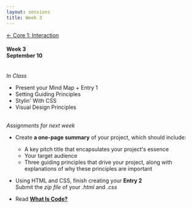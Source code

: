 ```yaml
---
layout: sessions
title: Week 3
---
```


[<span class="nav-color">← Core 1: Interaction</span>](core1-interaction.github.io)

#### Week 3 <br>September 10<br><br>


*In Class*  
+ Present your Mind Map + Entry 1
+ Setting Guiding Principles
+ Stylin' With CSS
+ Visual Design Principles<br><br>


*Assignments for next week*	
+ Create **a one-page summary** of your project, which should include:
  - A key pitch title that encapsulates your project's essence
  - Your target audience
  - Three guiding principles that drive your project, along with explanations of why these principles are important
    
+ Using HTML and CSS, finish creating your **Entry 2**<br>
Submit the *zip file* of your *.html* and *.css*
  
+ Read **[<u>What Is Code?</u>](https://www.bloomberg.com/graphics/2015-paul-ford-what-is-code/)**
